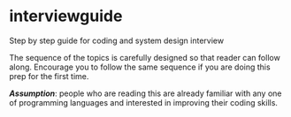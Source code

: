 # interviewguide
Step by step guide for coding and system design interview

The sequence of the topics is carefully designed so that reader can follow along. Encourage you to follow the same sequence if you are doing this prep for the first time.

***Assumption***: people who are reading this are already familiar with any one of programming languages and interested in improving their coding skills.
